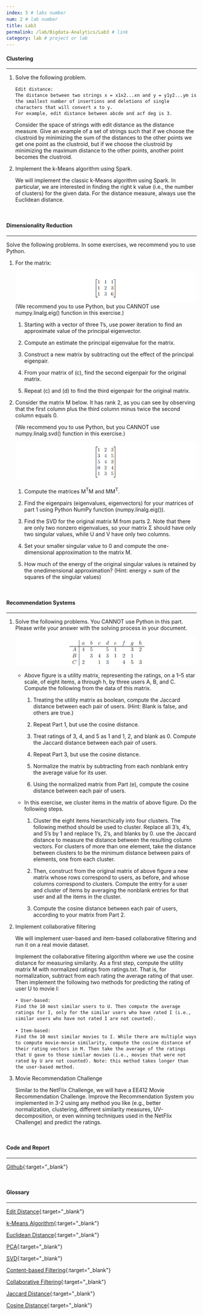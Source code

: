 ```yaml
---
index: 5 # labs number
num: 2 # lab number
title: Lab3
permalink: /lab/Bigdata-Analytics/Lab3 # link
category: lab # project or lab
---
```


#### **Clustering**

---

1. Solve the following problem.

   ```
   Edit distance:
   The distance between two strings x = x1x2...xn and y = y1y2...ym is the smallest number of insertions and deletions of single characters that will convert x to y.
   For example, edit distance between abcde and acf deg is 3.
   ```

   Consider the space of strings with edit distance as the distance measure. Give an example of a set of strings such that if we choose the clustroid by minimizing the sum of the distances to the other points we get one point as the clustroid, but if we choose the clustroid by minimizing the maximum distance to the other points, another point becomes the clustroid.

2. Implement the k-Means algorithm using Spark.

   We will implement the classic k-Means algorithm using Spark. In particular, we are interested in finding the right k value (i.e., the number of clusters) for the given data. For the distance measure, always use the Euclidean distance.

<br>

#### **Dimensionality Reduction**

---

Solve the following problems. In some exercises, we recommend you to use Python.

1. For the matrix:

   ![Figure1](/assets/lab/Bigdata-Analytics/Figure1.PNG)
   (We recommend you to use Python, but you CANNOT use numpy.linalg.eig() function in this exercise.)

   1. Starting with a vector of three 1’s, use power iteration to find an approximate value of the principal eigenvector.

   2. Compute an estimate the principal eigenvalue for the matrix.

   3. Construct a new matrix by subtracting out the effect of the principal eigenpair.

   4. From your matrix of (c), find the second eigenpair for the original matrix.

   5. Repeat (c) and (d) to find the third eigenpair for the original matrix.

2. Consider the matrix M below. It has rank 2, as you can see by observing that the first column plus the third column minus twice the second column equals 0.

   (We recommend you to use Python, but you CANNOT use numpy.linalg.svd() function in this exercise.)

   ![Figure2](/assets/lab/Bigdata-Analytics/Figure2.PNG)

   1. Compute the matrices M<sup>T</sup>M and MM<sup>T</sup>.

   2. Find the eigenpairs (eigenvalues, eigenvectors) for your matrices of part 1 using Python NumPy function (numpy.linalg.eig()).

   3. Find the SVD for the original matrix M from parts 2. Note that there are only two nonzero eigenvalues, so your matrix Σ should have only two singular values, while U and V have only two columns.

   4. Set your smaller singular value to 0 and compute the one-dimensional approximation to the matrix M.

   5. How much of the energy of the original singular values is retained by the onedimensional approximation? (Hint: energy = sum of the squares of the singular values)

<br>

#### **Recommendation Systems**

---

1. Solve the following problems.
   You CANNOT use Python in this part. Please write your answer with the solving process in your document.

   ![Figure3](/assets/lab/Bigdata-Analytics/Figure3.PNG)

   - Above figure is a utility matrix, representing the ratings, on a 1–5 star scale, of eight items, a through h, by three users A, B, and C. Compute the following from the data of this matrix.

     1. Treating the utility matrix as boolean, compute the Jaccard distance between each pair of users. (Hint: Blank is false, and others are true.)

     2. Repeat Part 1, but use the cosine distance.

     3. Treat ratings of 3, 4, and 5 as 1 and 1, 2, and blank as 0. Compute the Jaccard distance between each pair of users.

     4. Repeat Part 3, but use the cosine distance.

     5. Normalize the matrix by subtracting from each nonblank entry the average value for its user.

     6. Using the normalized matrix from Part (e), compute the cosine distance between each pair of users.

   - In this exercise, we cluster items in the matrix of above figure. Do the following steps.

     1. Cluster the eight items hierarchically into four clusters. The following method should be used to cluster. Replace all 3’s, 4’s, and 5’s by 1 and replace 1’s, 2’s, and blanks by 0. use the Jaccard distance to measure the distance between the resulting column vectors. For clusters of more than one element, take the distance between clusters to be the minimum distance between pairs of elements, one from each cluster.

     2. Then, construct from the original matrix of above figure a new matrix whose rows correspond to users, as before, and whose columns correspond to clusters. Compute the entry for a user and cluster of items by averaging the nonblank entries for that user and all the items in the cluster.

     3. Compute the cosine distance between each pair of users, according to your matrix from Part 2.

2. Implement collaborative filtering

   We will implement user-based and item-based collaborative filtering and run it on a real movie dataset.

   Implement the collaborative filtering algorithm where we use the cosine distance for measuring similarity. As a first step, compute the utility matrix M with normalized ratings from ratings.txt. That is, for normalization, subtract from each rating the average rating of that user. Then implement the following two methods for predicting the rating of user U to movie I:

   ```
   • User-based:
   Find the 10 most similar users to U. Then compute the average ratings for I, only for the similar users who have rated I (i.e., similar users who have not rated I are not counted).

   • Item-based:
   Find the 10 most similar movies to I. While there are multiple ways to compute movie-movie similarity, compute the cosine distance of their rating vectors in M. Then take the average of the ratings that U gave to those similar movies (i.e., movies that were not rated by U are not counted). Note: this method takes longer than the user-based method.
   ```

3. Movie Recommendation Challenge

   Similar to the NetFlix Challenge, we will have a EE412 Movie Recommendation Challenge. Improve the Recommendation System you implemented in 3-2 using any method you like (e.g., better normalization, clustering, different similarity measures, UV-decomposition, or even winning techniques used in the NetFlix Challenge) and predict the ratings.

<br>

#### **Code and Report**

---

[Github](https://github.com/Heejinee3/Bigdata-Analytics/tree/master/Lab3){:target="\_blank"}

<br>

#### **Glossary**

---

[Edit Distance](https://velog.io/@chunjakim/Edit-Distance){:target="\_blank"}

[k-Means Algorithm](https://velog.io/@chunjakim/k-Means-Algorithm){:target="\_blank"}

[Euclidean Distance](https://velog.io/@chunjakim/Euclidean-Distance){:target="\_blank"}

[PCA](https://velog.io/@chunjakim/PCA-Principal-Component-Analysis){:target="\_blank"}

[SVD](https://velog.io/@chunjakim/SVD-Singular-Value-Decomposition){:target="\_blank"}

[Content-based Filtering](https://velog.io/@chunjakim/Content-Based-Filtering){:target="\_blank"}

[Collaborative Filtering](https://velog.io/@chunjakim/Collaborative-Filtering){:target="\_blank"}

[Jaccard Distance](https://velog.io/@chunjakim/Jaccard-Distance){:target="\_blank"}

[Cosine Distance](https://velog.io/@chunjakim/Cosine-Distance){:target="\_blank"}
